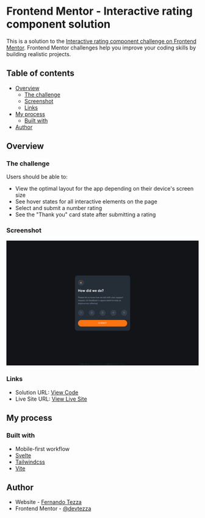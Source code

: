 # Frontend Mentor - Interactive rating component solution

This is a solution to the [Interactive rating component challenge on Frontend Mentor](https://www.frontendmentor.io/challenges/interactive-rating-component-koxpeBUmI). Frontend Mentor challenges help you improve your coding skills by building realistic projects. 

## Table of contents

- [Overview](#overview)
  - [The challenge](#the-challenge)
  - [Screenshot](#screenshot)
  - [Links](#links)
- [My process](#my-process)
  - [Built with](#built-with) 
- [Author](#author)

## Overview

### The challenge

Users should be able to:

- View the optimal layout for the app depending on their device's screen size
- See hover states for all interactive elements on the page
- Select and submit a number rating
- See the "Thank you" card state after submitting a rating

### Screenshot

![](./public/screenshots/interactive-rating-screenshot.png)

### Links

- Solution URL: [View Code](https://github.com/devtezza/interactive-rating)
- Live Site URL: [View Live Site](https://interactive-rating-tau.vercel.app/)

## My process

### Built with
- Mobile-first workflow
- [Svelte](https://svelte.dev/) 
- [Tailwindcss](https://tailwindcss.com/) 
- [Vite](https://vitejs.dev/)

## Author

- Website - [Fernando Tezza](https://www.devtezza.com/)
- Frontend Mentor - [@devtezza](https://www.frontendmentor.io/profile/devtezza)